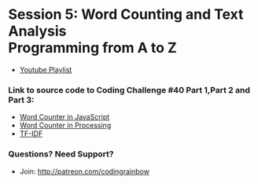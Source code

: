 # Session 5: Word Counting and Text Analysis<br />Programming from A to Z
* [Youtube Playlist](https://www.youtube.com/watch?v=tE-ZYXU8A8U&index=1&list=PLRqwX-V7Uu6bZQkJcGM5S9fn9R9Yyd8iZ&t=1s)


### Link to source code to Coding Challenge #40 Part 1,Part 2 and Part 3: 
* [Word Counter in JavaScript](https://github.com/CodingRainbow/Rainbow-Code/tree/master/challenges/CC_40_1_wordcounts_p5)
* [Word Counter in Processing](https://github.com/CodingRainbow/Rainbow-Code/tree/master/challenges/CC_40_2_wordcounts)
* [TF-IDF](https://github.com/CodingRainbow/Rainbow-Code/tree/master/challenges/CC_40_3_tf-idf)

### Questions? Need Support?
* Join: http://patreon.com/codingrainbow
